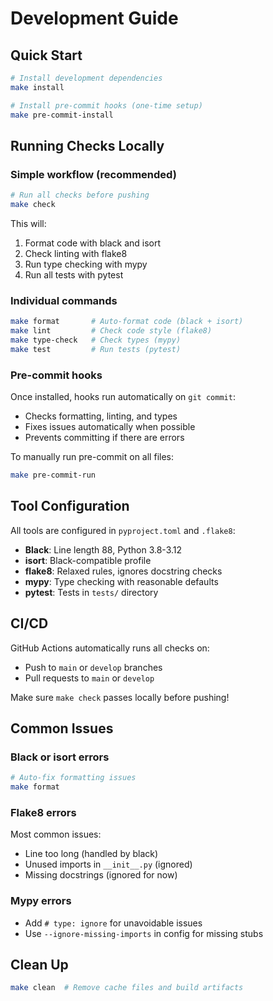 # Development Guide

## Quick Start

```bash
# Install development dependencies
make install

# Install pre-commit hooks (one-time setup)
make pre-commit-install
```

## Running Checks Locally

### Simple workflow (recommended)
```bash
# Run all checks before pushing
make check
```

This will:
1. Format code with black and isort
2. Check linting with flake8
3. Run type checking with mypy
4. Run all tests with pytest

### Individual commands
```bash
make format       # Auto-format code (black + isort)
make lint         # Check code style (flake8)
make type-check   # Check types (mypy)
make test         # Run tests (pytest)
```

### Pre-commit hooks
Once installed, hooks run automatically on `git commit`:
- Checks formatting, linting, and types
- Fixes issues automatically when possible
- Prevents committing if there are errors

To manually run pre-commit on all files:
```bash
make pre-commit-run
```

## Tool Configuration

All tools are configured in `pyproject.toml` and `.flake8`:

- **Black**: Line length 88, Python 3.8-3.12
- **isort**: Black-compatible profile
- **flake8**: Relaxed rules, ignores docstring checks
- **mypy**: Type checking with reasonable defaults
- **pytest**: Tests in `tests/` directory

## CI/CD

GitHub Actions automatically runs all checks on:
- Push to `main` or `develop` branches
- Pull requests to `main` or `develop`

Make sure `make check` passes locally before pushing!

## Common Issues

### Black or isort errors
```bash
# Auto-fix formatting issues
make format
```

### Flake8 errors
Most common issues:
- Line too long (handled by black)
- Unused imports in `__init__.py` (ignored)
- Missing docstrings (ignored for now)

### Mypy errors
- Add `# type: ignore` for unavoidable issues
- Use `--ignore-missing-imports` in config for missing stubs

## Clean Up

```bash
make clean  # Remove cache files and build artifacts
```

